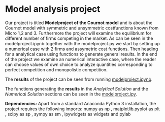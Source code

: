 # Model analysis project

Our project is titled **Modelproject of the Cournot model** and is about the Cournot model with symmetric and unsymmetric costfunctions known from Micro 1,2 and 3. Furthermore the project will examine the equilibrium for different number of firms competing in the market. As can be seen in the modelproject.ipynb together with the modelproject.py we start by setting up a numerical case with 2 firms and assymetric cost functions. Then heading for a analytical case using functions to generate general results. In the end of the project we examine an numerical interactive case, where the reader can choose values of own choice to analyze quantities corresponding to perfect competition and monopolistic competition.

The **results** of the project can be seen from running [modelproject.ipynb](modelproject.ipynb).

The functions generating the **results** in the *Analytical Solution* and the *Numerical Solution* sections can be seen in the [modelproject.ipy](modelproject.ipy).

**Dependencies:** Apart from a standard Anaconda Python 3 installation, the project requires the following imports: numpy as np , matplotlib.pyplot as plt ,  scipy as sp , sympy as sm , ipywidgets as widgets  and pylab